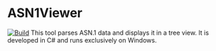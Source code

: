 # ASN1Viewer
[![Build](https://github.com/JoeLiu2015/ASN1Viewer/actions/workflows/build.yml/badge.svg)](https://github.com/JoeLiu2015/ASN1Viewer/actions/workflows/build.yml)
This tool parses ASN.1 data and displays it in a tree view. It is developed in C# and runs exclusively on Windows.
